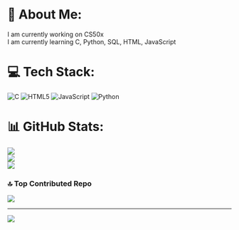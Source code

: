 # 💫 About Me:
I am currently working on CS50x<br>I am currently learning C, Python, SQL, HTML, JavaScript<br>


# 💻 Tech Stack:
![C](https://img.shields.io/badge/c-%2300599C.svg?style=for-the-badge&logo=c&logoColor=white) ![HTML5](https://img.shields.io/badge/html5-%23E34F26.svg?style=for-the-badge&logo=html5&logoColor=white) ![JavaScript](https://img.shields.io/badge/javascript-%23323330.svg?style=for-the-badge&logo=javascript&logoColor=%23F7DF1E) ![Python](https://img.shields.io/badge/python-3670A0?style=for-the-badge&logo=python&logoColor=ffdd54)
# 📊 GitHub Stats:
![](https://github-readme-stats.vercel.app/api?username=SweeTeaRex&theme=cobalt&hide_border=false&include_all_commits=true&count_private=true)<br/>
![](https://github-readme-streak-stats.herokuapp.com/?user=SweeTeaRex&theme=cobalt&hide_border=false)<br/>
![](https://github-readme-stats.vercel.app/api/top-langs/?username=SweeTeaRex&theme=cobalt&hide_border=false&include_all_commits=true&count_private=true&layout=compact)

### 🔝 Top Contributed Repo
![](https://github-contributor-stats.vercel.app/api?username=SweeTeaRex&limit=5&theme=dark&combine_all_yearly_contributions=true)

---
[![](https://visitcount.itsvg.in/api?id=SweeTeaRex&icon=10&color=2)](https://visitcount.itsvg.in)

<!-- Proudly created with GPRM ( https://gprm.itsvg.in ) -->
